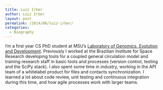 ```yaml
---
title: Luiz Irber
author: Luiz Irber
layout: post
permalink: /2014/06/luiz-irber/
categories:
  - Biography
---
```

I&#8217;m a first year CS PhD student at MSU&#8217;s <a href="http://ged.msu.edu/" target="_blank">Laboratory of Genomics, Evolution and Development</a>. Previously I worked at the Brazilian Institute for Space Research developing tools for a coupled general circulation model and training research staff in basic tools and processes (version control, testing and the SciPy stack). I also spent some time in industry, working in the API team of a whitelabel product for files and contacts synchronization. I learned a lot about code review, unit testing and continuous integration during this time, and how agile processes work with larger teams.